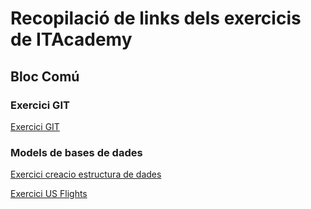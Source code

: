 # Recopilació de links dels exercicis de ITAcademy

## Bloc Comú

### Exercici GIT
[Exercici GIT](https://github.com/Alejandro-CP/git-test.git)

### Models de bases de dades
[Exercici creacio estructura de dades](https://github.com/Alejandro-CP/models_bb_dd.git)

[Exercici US Flights](https://github.com/Alejandro-CP/usflights.git)

